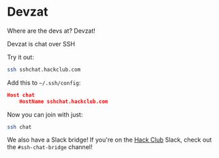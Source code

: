 # Devzat

Where are the devs at? Devzat!

Devzat is chat over SSH

Try it out:

```sh
ssh sshchat.hackclub.com
```

Add this to `~/.ssh/config`:
```json
Host chat
    HostName sshchat.hackclub.com
```

Now you can join with just:
```sh
ssh chat
```

We also have a Slack bridge! If you're on the [Hack Club](https://hackclub.com) Slack, check out the `#ssh-chat-bridge` channel!
